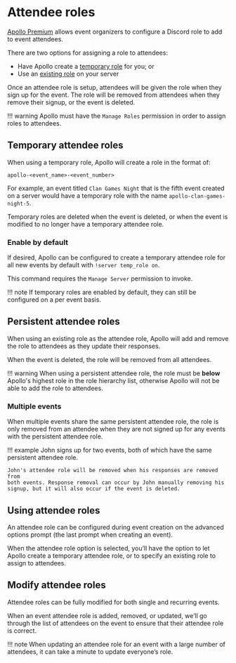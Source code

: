 # Attendee roles

[Apollo Premium](https://apollo.fyi/premium) allows event organizers to
configure a Discord role to add to event attendees.

There are two options for assigning a role to attendees:

- Have Apollo create a [temporary role](#temporary-attendee-roles) for you; or
- Use an [existing role](#persistent-attendee-roles) on your server

Once an attendee role is setup, attendees will be given the role when they sign
up for the event. The role will be removed from attendees when they remove their
signup, or the event is deleted.

!!! warning
    Apollo must have the `Manage Roles` permission in order to assign roles to
    attendees.

## Temporary attendee roles
When using a temporary role, Apollo will create a role in the format of:
```
apollo-<event_name>-<event_number>
```

For example, an event titled `Clan Games Night` that is the fifth event created
on a server would have a temporary role with the name
`apollo-clan-games-night-5`.

Temporary roles are deleted when the event is deleted, or when the event is
modified to no longer have a temporary attendee role.

### Enable by default

If desired, Apollo can be configured to create a temporary attendee role for all
new events by default with `!server temp_role on`.

This command requires the `Manage Server` permission to invoke.

!!! note
    If temporary roles are enabled by default, they can still be configured on a
    per event basis.

## Persistent attendee roles

When using an existing role as the attendee role, Apollo will add and remove the
role to attendees as they update their responses.

When the event is deleted, the role will be removed from all attendees.

!!! warning
    When using a persistent attendee role, the role must be **below**
    Apollo's highest role in the role hierarchy list, otherwise Apollo will not
    be able to add the role to attendees.

### Multiple events

When multiple events share the same persistent attendee role, the role is only
removed from an attendee when they are not signed up for any events with the
persistent attendee role.

!!! example
    John signs up for two events, both of which have the same persistent
    attendee role.

    John's attendee role will be removed when his responses are removed from
    both events. Response removal can occur by John manually removing his
    signup, but it will also occur if the event is deleted.

## Using attendee roles

An attendee role can be configured during event creation on the advanced options
prompt (the last prompt when creating an event).

When the attendee role option is selected, you’ll have the option to let Apollo
create a temporary attendee role, or to specify an existing role to assign to
attendees.

## Modify attendee roles

Attendee roles can be fully modified for both single and recurring
events.

When an event attendee role is added, removed, or updated, we’ll go through the
list of attendees on the event to ensure that their attendee role is correct.

!!! note
    When updating an attendee role for an event with a large number of
    attendees, it can take a minute to update everyone’s role.
